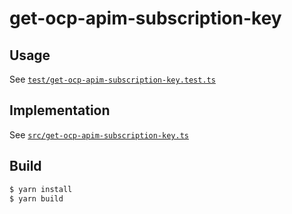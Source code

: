 # get-ocp-apim-subscription-key

## Usage

See [`test/get-ocp-apim-subscription-key.test.ts`](./test/get-ocp-apim-subscription-key.test.ts)

## Implementation

See [`src/get-ocp-apim-subscription-key.ts`](./src/get-ocp-apim-subscription-key.ts)

## Build

```bash
$ yarn install
$ yarn build
```
